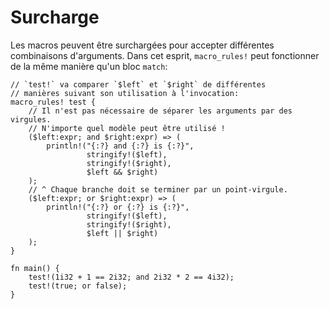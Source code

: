 # Surcharge

Les macros peuvent être surchargées pour accepter différentes combinaisons d'arguments. Dans cet esprit, `macro_rules!` peut fonctionner de la même manière qu'un bloc `match`:

```rust,editable
// `test!` va comparer `$left` et `$right` de différentes 
// manières suivant son utilisation à l'invocation:
macro_rules! test {
    // Il n'est pas nécessaire de séparer les arguments par des virgules.
    // N'importe quel modèle peut être utilisé !
    ($left:expr; and $right:expr) => (
        println!("{:?} and {:?} is {:?}",
                 stringify!($left),
                 stringify!($right),
                 $left && $right)
    );
    // ^ Chaque branche doit se terminer par un point-virgule.
    ($left:expr; or $right:expr) => (
        println!("{:?} or {:?} is {:?}",
                 stringify!($left),
                 stringify!($right),
                 $left || $right)
    );
}

fn main() {
    test!(1i32 + 1 == 2i32; and 2i32 * 2 == 4i32);
    test!(true; or false);
}

```
